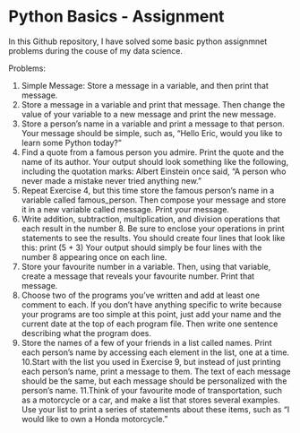 # Python Basics - Assignment

In this Github repository, I have solved some basic python assignmnet problems during the couse of my data science.

Problems:
1. Simple Message: Store a message in a variable, and then print that message.
2. Store a message in a variable and print that message. Then change the 
value of your variable to a new message and print the new message.
3. Store a person’s name in a variable and print a message to that person. 
Your message should be simple, such as, “Hello Eric, would you like to 
learn some Python today?”
4. Find a quote from a famous person you admire. Print the quote and the 
name of its author. Your output should look something like the following, 
including the quotation marks: Albert Einstein once said, “A person who 
never made a mistake never tried anything new.”
5. Repeat Exercise 4, but this time store the famous person’s name in a 
variable called famous_person. Then compose your message and store it in 
a new variable called message. Print your message.
6. Write addition, subtraction, multiplication, and division operations that 
each result in the number 8. Be sure to enclose your operations in print 
statements to see the results. You should create four lines that look like 
this: print (5 + 3)
Your output should simply be four lines with the number 8 appearing once 
on each line.
7. Store your favourite number in a variable. Then, using that variable, create 
a message that reveals your favourite number. Print that message.
8. Choose two of the programs you’ve written and add at least one comment 
to each. If you don’t have anything specific to write because your programs 
are too simple at this point, just add your name and the current date at the 
top of each program file. Then write one sentence describing what the 
program does.
9. Store the names of a few of your friends in a list called names. Print each 
person’s name by accessing each element in the list, one at a time.
10.Start with the list you used in Exercise 9, but instead of just printing each 
person’s name, print a message to them. The text of each message should 
be the same, but each message should be personalized with the person’s
name.
11.Think of your favourite mode of transportation, such as a motorcycle or a 
car, and make a list that stores several examples. Use your list to print a 
series of statements about these items, such as “I would like to own a 
Honda motorcycle.”
